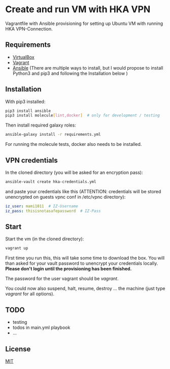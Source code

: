 # Create and run VM with HKA VPN
Vagrantfile with Ansible provisioning for setting up Ubuntu VM with running HKA VPN-Connection.

## Requirements
* [VirtualBox](https://www.virtualbox.org/wiki/Downloads)
* [Vagrant](https://www.vagrantup.com/downloads)
* [Ansible](https://docs.ansible.com/ansible/latest/installation_guide/intro_installation.html) (There are multiple ways to install, but I would propose to install Python3 and pip3 and following the Installation below
  )

## Installation
With pip3 installed:
```bash
pip3 install ansible
pip3 install molecule[lint,docker]  # only for development / testing
```

Then install required galaxy roles:
```bash
ansible-galaxy install -r requirements.yml
```

For running the molecule tests, docker also needs to be installed.

## VPN credentials
In the cloned directory (you will be asked for an encryption pass):
```bash
ansible-vault create hka-credentials.yml
```
and paste your credentials like this (ATTENTION: credentials will be stored unencrypted on guests vpnc conf in /etc/vpnc directory):
```yaml
iz_user: mami1011  # IZ-Username
iz_pass: thisisnotasafepassword  # IZ-Pass
```

## Start
Start the vm (in the cloned directory):

```bash
vagrant up
```

First time you run this, this will take some time to download the box.
You will than asked for your vault password to unencrypt your credentials locally.
**Please don't login until the provisioning has been finished.**

The password for the user vagrant should be *vagrant*.

You could now also suspend, halt, resume, destroy … the machine (just type *vagrant* for all options).

## TODO
* testing
* todos in main.yml playbook
* …

## License
[MIT](https://choosealicense.com/licenses/mit/)
